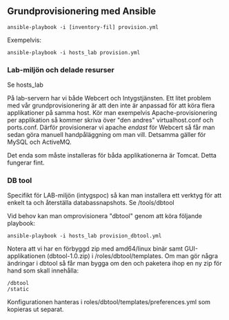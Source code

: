 ## Grundprovisionering med Ansible

    ansible-playbook -i [inventory-fil] provision.yml
    
Exempelvis:

    ansible-playbook -i hosts_lab provision.yml
    
### Lab-miljön och delade resurser

Se hosts_lab

På lab-servern har vi både Webcert och Intygstjänsten. Ett litet problem med vår grundprovisionering är att den inte är anpassad för att köra flera applikationer på samma host. Kör man exempelvis Apache-provisionering per applikation så kommer skriva över "den andres" virtualhost.conf och ports.conf. Därför provisionerar vi apache _endast_ för Webcert så får man sedan göra manuell handpåläggning om man vill. Detsamma gäller för MySQL och ActiveMQ.

Det enda som måste installeras för båda applikationerna är Tomcat. Detta fungerar fint.

### DB tool

Specifikt för LAB-miljön (intygspoc) så kan man installera ett verktyg för att enkelt ta och återställa databassnapshots. Se /tools/dbtool

Vid behov kan man omprovisionera "dbtool" genom att köra följande playbook:

    ansible-playbook -i hosts_lab provision_dbtool.yml
    
Notera att vi har en förbyggd zip med amd64/linux binär samt GUI-applikationen (dbtool-1.0.zip) i /roles/dbtool/templates. Om man gör några ändringar i dbtool så får man bygga om den och paketera ihop en ny zip för hand som skall innehålla:

    /dbtool
    /static
    
Konfigurationen hanteras i roles/dbtool/templates/preferences.yml som kopieras ut separat.
